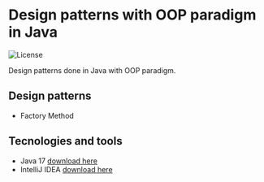 # Design patterns with OOP paradigm in Java

![License](https://img.shields.io/github/license/johnreyes96/design-patterns?style=plastic)

Design patterns done in Java with OOP paradigm.

## Design patterns
* Factory Method

## Tecnologies and tools
* Java 17 [download here](https://www.oracle.com/java/technologies/downloads/#jdk17-windows)
* IntelliJ IDEA [download here](https://www.jetbrains.com/es-es/idea/)
